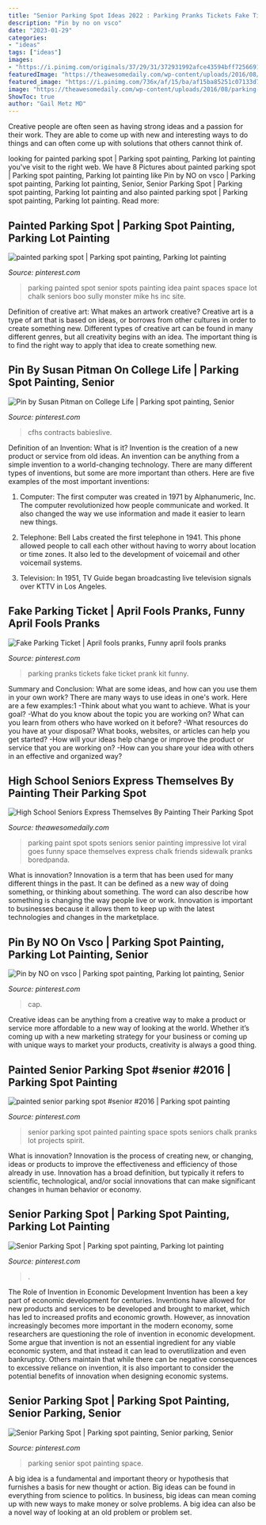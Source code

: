 ```yaml
---
title: "Senior Parking Spot Ideas 2022 : Parking Pranks Tickets Fake Ticket Prank Kit Funny"
description: "Pin by no on vsco"
date: "2023-01-29"
categories:
- "ideas"
tags: ["ideas"]
images:
- "https://i.pinimg.com/originals/37/29/31/372931992afce43594bff7256691498a.jpg"
featuredImage: "https://theawesomedaily.com/wp-content/uploads/2016/08/parking-spot-art-by-seniors-7-1.jpg"
featured_image: "https://i.pinimg.com/736x/af/15/ba/af15ba85251c07133d758c8f31c9990d.jpg"
image: "https://theawesomedaily.com/wp-content/uploads/2016/08/parking-spot-art-by-seniors-7-1.jpg"
ShowToc: true
author: "Gail Metz MD"
---
```



Creative people are often seen as having strong ideas and a passion for their work. They are able to come up with new and interesting ways to do things and can often come up with solutions that others cannot think of.

	

		
looking for painted parking spot | Parking spot painting, Parking lot painting you've visit to the right web. We have 8 Pictures about painted parking spot | Parking spot painting, Parking lot painting like Pin by NO on vsco | Parking spot painting, Parking lot painting, Senior, Senior Parking Spot | Parking spot painting, Parking lot painting and also painted parking spot | Parking spot painting, Parking lot painting. Read more:
		
    
## Painted Parking Spot | Parking Spot Painting, Parking Lot Painting

<img loading=lazy src="https://i.pinimg.com/originals/5a/07/f4/5a07f4c8e7586b185c5195f772aebfd2.jpg" onerror="this.onerror=null;this.src='https://tse1.mm.bing.net/th?id=OIP.XFxVo7DTykDWOhbSIT7FuQHaJ4&amp;pid=15.1';" alt="painted parking spot | Parking spot painting, Parking lot painting">

_Source: pinterest.com_

>parking painted spot senior spots painting idea paint spaces space lot chalk seniors boo sully monster mike hs inc site. 

	

Definition of creative art: What makes an artwork creative?
Creative art is a type of art that is based on ideas, or borrows from other cultures in order to create something new. 
Different types of creative art can be found in many different genres, but all creativity begins with an idea. The important thing is to find the right way to apply that idea to create something new.

    
## Pin By Susan Pitman On College Life | Parking Spot Painting, Senior

<img loading=lazy src="https://i.pinimg.com/originals/37/29/31/372931992afce43594bff7256691498a.jpg" onerror="this.onerror=null;this.src='https://tse1.mm.bing.net/th?id=OIP.pm0Es-VF8CWg1_vzXn5SMgHaHa&amp;pid=15.1';" alt="Pin by Susan Pitman on College Life | Parking spot painting, Senior">

_Source: pinterest.com_

>cfhs contracts babieslive. 

	

Definition of an Invention: What is it?
Invention is the creation of a new product or service from old ideas. An invention can be anything from a simple invention to a world-changing technology. There are many different types of inventions, but some are more important than others. Here are five examples of the most important inventions: 
1) Computer: The first computer was created in 1971 by Alphanumeric, Inc. The computer revolutionized how people communicate and worked. It also changed the way we use information and made it easier to learn new things.

2) Telephone: Bell Labs created the first telephone in 1941. This phone allowed people to call each other without having to worry about location or time zones. It also led to the development of voicemail and other voicemail systems.

3) Television: In 1951, TV Guide began broadcasting live television signals over KTTV in Los Angeles.

    
## Fake Parking Ticket | April Fools Pranks, Funny April Fools Pranks

<img loading=lazy src="https://i.pinimg.com/736x/af/15/ba/af15ba85251c07133d758c8f31c9990d.jpg" onerror="this.onerror=null;this.src='https://tse3.mm.bing.net/th?id=OIP.3PHacgHyCLwde6SEjMolEQHaJ4&amp;pid=15.1';" alt="Fake Parking Ticket | April fools pranks, Funny april fools pranks">

_Source: pinterest.com_

>parking pranks tickets fake ticket prank kit funny. 

	

Summary and Conclusion: What are some ideas, and how can you use them in your own work?
There are many ways to use ideas in one's work. Here are a few examples:1 
-Think about what you want to achieve. What is your goal? 
-What do you know about the topic you are working on? What can you learn from others who have worked on it before? 
-What resources do you have at your disposal? What books, websites, or articles can help you get started? 
-How will your ideas help change or improve the product or service that you are working on? 
-How can you share your idea with others in an effective and organized way?

    
## High School Seniors Express Themselves By Painting Their Parking Spot

<img loading=lazy src="https://theawesomedaily.com/wp-content/uploads/2016/08/parking-spot-art-by-seniors-7-1.jpg" onerror="this.onerror=null;this.src='https://tse1.mm.bing.net/th?id=OIP.EBYk24Jvur1LjOUoFviL5wHaJ3&amp;pid=15.1';" alt="High School Seniors Express Themselves By Painting Their Parking Spot">

_Source: theawesomedaily.com_

>parking paint spot spots seniors senior painting impressive lot viral goes funny space themselves express chalk friends sidewalk pranks boredpanda. 

	

What is innovation?
Innovation is a term that has been used for many different things in the past. It can be defined as a new way of doing something, or thinking about something. The word can also describe how something is changing the way people live or work. Innovation is important to businesses because it allows them to keep up with the latest technologies and changes in the marketplace.

    
## Pin By NO On Vsco | Parking Spot Painting, Parking Lot Painting, Senior

<img loading=lazy src="https://i.pinimg.com/736x/d0/62/ed/d062ed49f7409182b4e2c6f78ed68ef1.jpg" onerror="this.onerror=null;this.src='https://tse1.mm.bing.net/th?id=OIP.lYJfoqhP69klFA3rOp3zCgHaNL&amp;pid=15.1';" alt="Pin by NO on vsco | Parking spot painting, Parking lot painting, Senior">

_Source: pinterest.com_

>cap. 

	

Creative ideas can be anything from a creative way to make a product or service more affordable to a new way of looking at the world. Whether it’s coming up with a new marketing strategy for your business or coming up with unique ways to market your products, creativity is always a good thing.

    
## Painted Senior Parking Spot #senior #2016 | Parking Spot Painting

<img loading=lazy src="https://i.pinimg.com/originals/5f/1b/05/5f1b054965f2206b71103a8d03ffd27c.jpg" onerror="this.onerror=null;this.src='https://tse3.mm.bing.net/th?id=OIP.Y2--JRYO3_7qbYEbckn7AAHaHa&amp;pid=15.1';" alt="painted senior parking spot #senior #2016 | Parking spot painting">

_Source: pinterest.com_

>senior parking spot painted painting space spots seniors chalk pranks lot projects spirit. 

	

What is innovation?
Innovation is the process of creating new, or changing, ideas or products to improve the effectiveness and efficiency of those already in use. Innovation has a broad definition, but typically it refers to scientific, technological, and/or social innovations that can make significant changes in human behavior or economy.

    
## Senior Parking Spot | Parking Spot Painting, Parking Lot Painting

<img loading=lazy src="https://i.pinimg.com/originals/c9/03/dc/c903dca43d3c51d07c7988b08f5ea48b.jpg" onerror="this.onerror=null;this.src='https://tse1.mm.bing.net/th?id=OIP.1WMRmAuTucNwcHbtCgXA1gHaJ4&amp;pid=15.1';" alt="Senior Parking Spot | Parking spot painting, Parking lot painting">

_Source: pinterest.com_

>. 

	

The Role of Invention in Economic Development
Invention has been a key part of economic development for centuries. Inventions have allowed for new products and services to be developed and brought to market, which has led to increased profits and economic growth. 
However, as innovation increasingly becomes more important in the modern economy, some researchers are questioning the role of invention in economic development. Some argue that invention is not an essential ingredient for any viable economic system, and that instead it can lead to overutilization and even bankruptcy. Others maintain that while there can be negative consequences to excessive reliance on invention, it is also important to consider the potential benefits of innovation when designing economic systems.

    
## Senior Parking Spot | Parking Spot Painting, Senior Parking, Senior

<img loading=lazy src="https://i.pinimg.com/originals/e2/87/30/e287302067213c29f26db46b9605eba1.jpg" onerror="this.onerror=null;this.src='https://tse4.mm.bing.net/th?id=OIP.ovgnITm9q4_S4zYA5ZZpsgHaJ4&amp;pid=15.1';" alt="Senior Parking Spot | Parking spot painting, Senior parking, Senior">

_Source: pinterest.com_

>parking senior spot painting space. 

	

A big idea is a fundamental and important theory or hypothesis that furnishes a basis for new thought or action. Big ideas can be found in everything from science to politics. In business, big ideas can mean coming up with new ways to make money or solve problems. A big idea can also be a novel way of looking at an old problem or problem set.

